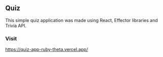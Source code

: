 ## Quiz

This simple quiz application was made using React, Effector libraries and Trivia API.

### Visit

https://quiz-app-ruby-theta.vercel.app/